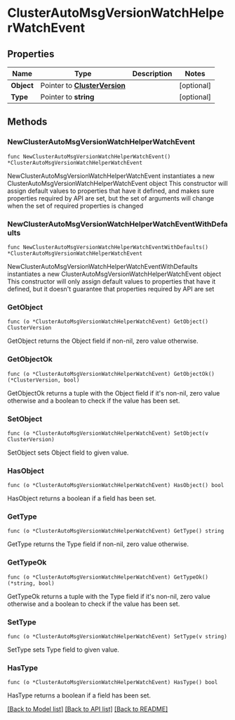 # ClusterAutoMsgVersionWatchHelperWatchEvent

## Properties

Name | Type | Description | Notes
------------ | ------------- | ------------- | -------------
**Object** | Pointer to [**ClusterVersion**](clusterVersion.md) |  | [optional] 
**Type** | Pointer to **string** |  | [optional] 

## Methods

### NewClusterAutoMsgVersionWatchHelperWatchEvent

`func NewClusterAutoMsgVersionWatchHelperWatchEvent() *ClusterAutoMsgVersionWatchHelperWatchEvent`

NewClusterAutoMsgVersionWatchHelperWatchEvent instantiates a new ClusterAutoMsgVersionWatchHelperWatchEvent object
This constructor will assign default values to properties that have it defined,
and makes sure properties required by API are set, but the set of arguments
will change when the set of required properties is changed

### NewClusterAutoMsgVersionWatchHelperWatchEventWithDefaults

`func NewClusterAutoMsgVersionWatchHelperWatchEventWithDefaults() *ClusterAutoMsgVersionWatchHelperWatchEvent`

NewClusterAutoMsgVersionWatchHelperWatchEventWithDefaults instantiates a new ClusterAutoMsgVersionWatchHelperWatchEvent object
This constructor will only assign default values to properties that have it defined,
but it doesn't guarantee that properties required by API are set

### GetObject

`func (o *ClusterAutoMsgVersionWatchHelperWatchEvent) GetObject() ClusterVersion`

GetObject returns the Object field if non-nil, zero value otherwise.

### GetObjectOk

`func (o *ClusterAutoMsgVersionWatchHelperWatchEvent) GetObjectOk() (*ClusterVersion, bool)`

GetObjectOk returns a tuple with the Object field if it's non-nil, zero value otherwise
and a boolean to check if the value has been set.

### SetObject

`func (o *ClusterAutoMsgVersionWatchHelperWatchEvent) SetObject(v ClusterVersion)`

SetObject sets Object field to given value.

### HasObject

`func (o *ClusterAutoMsgVersionWatchHelperWatchEvent) HasObject() bool`

HasObject returns a boolean if a field has been set.

### GetType

`func (o *ClusterAutoMsgVersionWatchHelperWatchEvent) GetType() string`

GetType returns the Type field if non-nil, zero value otherwise.

### GetTypeOk

`func (o *ClusterAutoMsgVersionWatchHelperWatchEvent) GetTypeOk() (*string, bool)`

GetTypeOk returns a tuple with the Type field if it's non-nil, zero value otherwise
and a boolean to check if the value has been set.

### SetType

`func (o *ClusterAutoMsgVersionWatchHelperWatchEvent) SetType(v string)`

SetType sets Type field to given value.

### HasType

`func (o *ClusterAutoMsgVersionWatchHelperWatchEvent) HasType() bool`

HasType returns a boolean if a field has been set.


[[Back to Model list]](../README.md#documentation-for-models) [[Back to API list]](../README.md#documentation-for-api-endpoints) [[Back to README]](../README.md)



